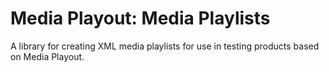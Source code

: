 # Media Playout: Media Playlists

A library for creating XML media playlists for use in testing products based on Media Playout.
